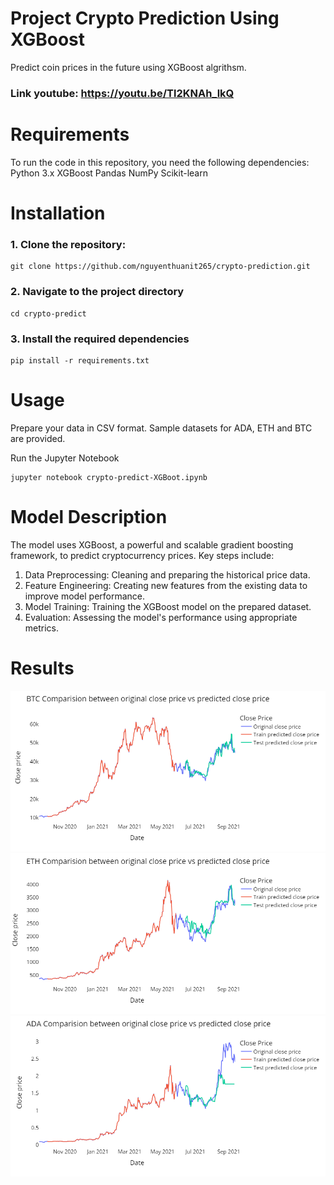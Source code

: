 # Project Crypto Prediction Using XGBoost
Predict coin prices in the future using XGBoost algrithsm. 

### Link youtube: https://youtu.be/Tl2KNAh_lkQ

# Requirements
To run the code in this repository, you need the following dependencies:
Python 3.x
XGBoost
Pandas
NumPy
Scikit-learn


# Installation

### 1. Clone the repository:

```
git clone https://github.com/nguyenthuanit265/crypto-prediction.git
```

### 2. Navigate to the project directory
```
cd crypto-predict
```

### 3. Install the required dependencies
```
pip install -r requirements.txt
```

# Usage
Prepare your data in CSV format. Sample datasets for ADA, ETH and BTC are provided.

Run the Jupyter Notebook
```
jupyter notebook crypto-predict-XGBoot.ipynb
```

# Model Description
The model uses XGBoost, a powerful and scalable gradient boosting framework, to predict cryptocurrency prices. Key steps include:

1. Data Preprocessing: Cleaning and preparing the historical price data.
2. Feature Engineering: Creating new features from the existing data to improve model performance.
3. Model Training: Training the XGBoost model on the prepared dataset.
4. Evaluation: Assessing the model's performance using appropriate metrics.

# Results
![prediction](./btc-prediction.png)
![prediction](./eth-prediction.png)
![prediction](./ada-prediction.png)
